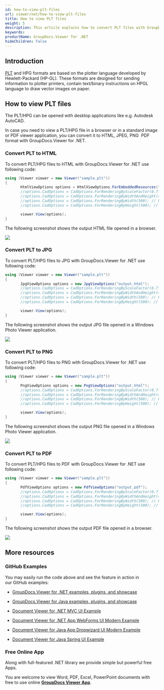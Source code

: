 ```yaml
---
id: how-to-view-plt-files
url: viewer/net/how-to-view-plt-files
title: How to view PLT files
weight: 5
description: This article explains how to convert PLT files with GroupDocs.Viewer within your .NET applications.
keywords: 
productName: GroupDocs.Viewer for .NET
hideChildren: False
---
```

## Introduction

[PLT](https://wiki.fileformat.com/cad/plt/) and HPG formats are based on the plotter language developed by Hewlett-Packard (HP-GL). These formats are designed for sending information to plotter printers, contain text/binary instructions on HPGL language to draw vector images on paper.

## How to view PLT files

The PLT/HPG can be opened with desktop applications like e.g. Autodesk AutoCAD.

In case you need to view a PLT/HPG file in a browser or in a standard image or PDF viewer application, you can convert it to HTML, JPEG, PNG  PDF format with GroupDocs.Viewer for .NET. 

### Convert PLT to HTML

To convert PLT/HPG files to HTML with GroupDocs.Viewer for .NET use following code:

```csharp
using (Viewer viewer = new Viewer("sample.plt"))
{
       HtmlViewOptions options = HtmlViewOptions.ForEmbeddedResources("output.html");
       //options.CadOptions = CadOptions.ForRenderingByScaleFactor(0.7f); // Render image and reduce it by 30%
       //options.CadOptions = CadOptions.ForRenderingByWidthAndHeight(400,400); // Render image and set output size to 400x400
       //options.CadOptions = CadOptions.ForRenderingByWidth(500); // Render image, fix width by 500 px and recalculate height
       //options.CadOptions = CadOptions.ForRenderingByHeight(500); // Render image, fix height by 500 px and recalculate width

       viewer.View(options);
}
```

The following screenshot shows the output HTML file opened in a browser.

![](https://wiki.lisbon.dynabic.com/download/attachments/31916987/image2020-4-21%2017%3A11%3A4.png?version=1&modificationDate=1587471065000&api=v2)

### Convert PLT to JPG

To convert PLT/HPG files to JPG with GroupDocs.Viewer for .NET use following code: 

```csharp
using (Viewer viewer = new Viewer("sample.plt"))
{
       JpgViewOptions options = new JpgViewOptions("output.html");
	   //options.CadOptions = CadOptions.ForRenderingByScaleFactor(0.7f); // Render image and reduce it by 30%
       //options.CadOptions = CadOptions.ForRenderingByWidthAndHeight(400,400); // Render image and set output size to 400x400
       //options.CadOptions = CadOptions.ForRenderingByWidth(500); // Render image, fix width by 500 px and recalculate height
       //options.CadOptions = CadOptions.ForRenderingByHeight(500); // Render image, fix height by 500 px and recalculate width

       viewer.View(options);
}
```

The following screenshot shows the output JPG file opened in a Windows Photo Viewer application.

![](https://wiki.lisbon.dynabic.com/download/attachments/31916987/image2020-4-22%2015%3A32%3A41.png?version=1&modificationDate=1587551562000&api=v2)

### Convert PLT to PNG

To convert PLT/HPG files to PNG with GroupDocs.Viewer for .NET use following code: 

```csharp
using (Viewer viewer = new Viewer("sample.plt"))
{
       PngViewOptions options = new PngViewOptions("output.html");
	   //options.CadOptions = CadOptions.ForRenderingByScaleFactor(0.7f); // Render image and reduce it by 30%
       //options.CadOptions = CadOptions.ForRenderingByWidthAndHeight(400,400); // Render image and set output size to 400x400
       //options.CadOptions = CadOptions.ForRenderingByWidth(500); // Render image, fix width by 500 px and recalculate height
       //options.CadOptions = CadOptions.ForRenderingByHeight(500); // Render image, fix height by 500 px and recalculate width

       viewer.View(options);
}
```

The following screenshot shows the output PNG file opened in a Windows Photo Viewer application.

![](https://wiki.lisbon.dynabic.com/download/attachments/31916987/image2020-4-21%2022%3A39%3A6.png?version=1&modificationDate=1587490746000&api=v2)

### Convert PLT to PDF

To convert PLT/HPG files to PDF with GroupDocs.Viewer for .NET use following code: 

```csharp
using (Viewer viewer = new Viewer("sample.plt"))
{
       PdfViewOptions options = new PdfViewOptions("output.pdf");
	   //options.CadOptions = CadOptions.ForRenderingByScaleFactor(0.7f); // Render image and reduce it by 30%
       //options.CadOptions = CadOptions.ForRenderingByWidthAndHeight(400,400); // Render image and set output size to 400x400
       //options.CadOptions = CadOptions.ForRenderingByWidth(500); // Render image, fix width by 500 px and recalculate height
       //options.CadOptions = CadOptions.ForRenderingByHeight(500); // Render image, fix height by 500 px and recalculate width

       viewer.View(options);
}
```

The following screenshot shows the output PDF file opened in a browser.

![](https://wiki.lisbon.dynabic.com/download/attachments/31916987/image2020-4-21%2022%3A42%3A10.png?version=1&modificationDate=1587490931000&api=v2)

## More resources

### GitHub Examples

You may easily run the code above and see the feature in action in our GitHub examples:

*   [GroupDocs.Viewer for .NET examples, plugins, and showcase](https://github.com/groupdocs-viewer/GroupDocs.Viewer-for-.NET)
    
*   [GroupDocs.Viewer for Java examples, plugins, and showcase](https://github.com/groupdocs-viewer/GroupDocs.Viewer-for-Java)
    
*   [Document Viewer for .NET MVC UI Example](https://github.com/groupdocs-viewer/GroupDocs.Viewer-for-.NET-MVC) 
    
*   [Document Viewer for .NET App WebForms UI Modern Example](https://github.com/groupdocs-viewer/GroupDocs.Viewer-for-.NET-WebForms)
    
*   [Document Viewer for Java App Dropwizard UI Modern Example](https://github.com/groupdocs-viewer/GroupDocs.Viewer-for-Java-Dropwizard)
    
*   [Document Viewer for Java Spring UI Example](https://github.com/groupdocs-viewer/GroupDocs.Viewer-for-Java-Spring)
    

### Free Online App

Along with full-featured .NET library we provide simple but powerful free Apps.

You are welcome to view Word, PDF, Excel, PowerPoint documents with free to use online **[GroupDocs Viewer App](https://products.groupdocs.app/viewer)**.
